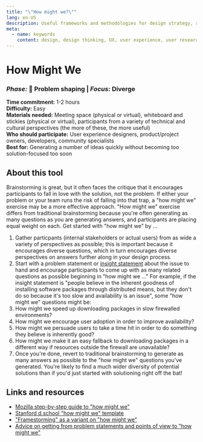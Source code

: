 ```yaml
---
title: "\"How might we?\""
lang: en-US
description: Useful frameworks and methodologies for design strategy, research and testing
meta:
  - name: keywords
    content: design, design thinking, UX, user experience, user research, user testing
---
```


# How Might We

### _Phase:_ 🎨  Problem shaping   \|   _Focus:_ Diverge

**Time commitment:** 1-2 hours  
**Difficulty:** Easy  
**Materials needed:** Meeting space (physical or virtual), whiteboard and stickies (physical or virtual), participants from a variety of technical and cultural perspectives (the more of these, the more useful)  
**Who should participate:** User experience designers, product/project owners, developers, community specialists  
**Best for:** Generating a number of ideas quickly without becoming too solution-focused too soon

## About this tool

Brainstorming is great, but it often faces the critique that it encourages participants to fall in love with the solution, not the problem. If either your problem or your team runs the risk of falling into that trap, a "how might we" exercise may be a more effective approach. "How might we" exercise differs from traditional brainstorming because you're often generating as many questions as you are generating answers, and participants are placing equal weight on each. Get started with "how might we" by ...

1. Gather particpants (internal stakeholders or actual users) from as wide a variety of perspectives as possible; this is important because it encourages diverse questions, which in turn encourages diverse perspectives on answers further along in your design process.
2. Start with a problem statement or [insight statement](insight-statements.md) about the issue to hand and encourage participants to come up with as many related questions as possible beginning in "how might we ..." For example, if the insight statement is "people believe in the inherent goodness of installing software packages through distributed means, but they don't do so because it's too slow and availability is an issue", some "how might we" questions might be:
3. How might we speed up downloading packages in slow firewalled environments?
4. How might we encourage user adoption in order to improve availability?
5. How might we persuade users to take a time hit in order to do something they believe is inherently good?
6. How might we make it an easy fallback to downloading packages in a different way if resources outside the firewall are unavailable?
7. Once you're done, revert to traditional brainstorming to generate as many answers as possible to the "how might we" questions you've generated. You're likely to find a much wider diversity of potential solutions than if you'd just started with solutioning right off the bat!

## Links and resources

* [Mozilla step-by-step guide to "how might we"](https://toolkit.mozilla.org/method/how-might-we/)
* [Stanford d.school "how might we" template](https://static1.squarespace.com/static/57c6b79629687fde090a0fdd/t/589cc8b8d2b85721b37d3efe/1486670008488/HMW-Worksheet.pdf)
* ["Framestorming" as a variant on "how might we"](https://www.fastcompany.com/3060573/how-brainstorming-questions-not-ideas-sparks-creativity)
* [Advice on getting from problem statements and points of view to "how might we"](https://www.interaction-design.org/literature/article/define-and-frame-your-design-challenge-by-creating-your-point-of-view-and-ask-how-might-we)
